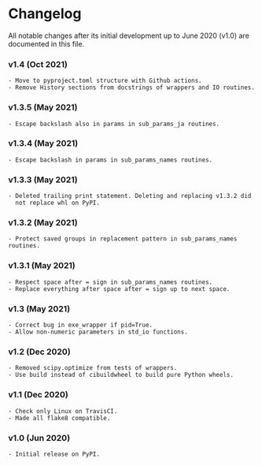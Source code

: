 # Changelog

All notable changes after its initial development up to June 2020 (v1.0) are documented in this file.

### v1.4 (Oct 2021)
    - Move to pyproject.toml structure with Github actions.
    - Remove History sections from docstrings of wrappers and IO routines.

### v1.3.5 (May 2021)
    - Escape backslash also in params in sub_params_ja routines.

### v1.3.4 (May 2021)
    - Escape backslash in params in sub_params_names routines.

### v1.3.3 (May 2021)
    - Deleted trailing print statement. Deleting and replacing v1.3.2 did
      not replace whl on PyPI.

### v1.3.2 (May 2021)
    - Protect saved groups in replacement pattern in sub_params_names routines.

### v1.3.1 (May 2021)
    - Respect space after = sign in sub_params_names routines.
    - Replace everything after space after = sign up to next space.

### v1.3 (May 2021)
    - Correct bug in exe_wrapper if pid=True.
    - Allow non-numeric parameters in std_io functions.

### v1.2 (Dec 2020)
    - Removed scipy.optimize from tests of wrappers.
    - Use build instead of cibuildwheel to build pure Python wheels.

### v1.1 (Dec 2020)
    - Check only Linux on TravisCI.
    - Made all flake8 compatible.

### v1.0 (Jun 2020)
    - Initial release on PyPI.
